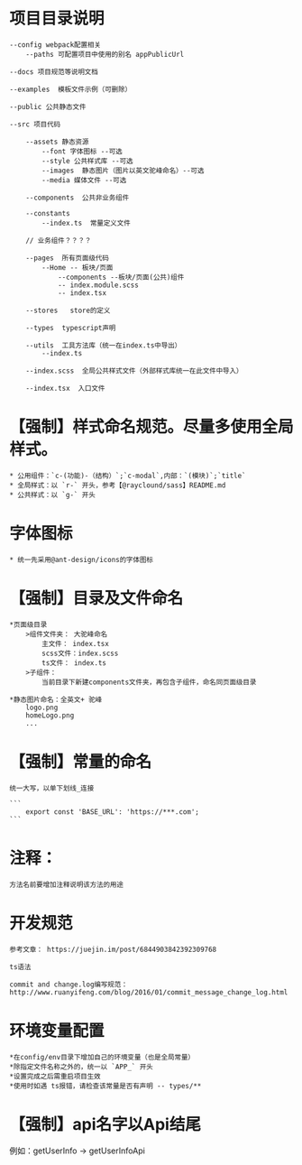 
# 项目目录说明

	--config webpack配置相关
		--paths 可配置项目中使用的别名 appPublicUrl

	--docs 项目规范等说明文档

	--examples  模板文件示例（可删除）

	--public 公共静态文件

	--src 项目代码

		--assets 静态资源
			--font 字体图标 --可选
			--style 公共样式库 --可选
			--images  静态图片（图片以英文驼峰命名）--可选
			--media 媒体文件 --可选

		--components  公共非业务组件

		--constants
			--index.ts  常量定义文件

		// 业务组件？？？？

		--pages  所有页面级代码
			--Home -- 板块/页面
				--components --板块/页面(公共)组件
				-- index.module.scss
				-- index.tsx

		--stores   store的定义

		--types  typescript声明

		--utils  工具方法库（统一在index.ts中导出）
			--index.ts

		--index.scss  全局公共样式文件（外部样式库统一在此文件中导入）

		--index.tsx  入口文件


# 【强制】样式命名规范。尽量多使用全局样式。

	* 公用组件：`c-(功能)-（结构）`;`c-modal`,内部：`(模块)`;`title`
	* 全局样式：以 `r-` 开头，参考【@rayclound/sass】README.md
	* 公共样式：以 `g-` 开头

# 字体图标

	* 统一先采用@ant-design/icons的字体图标


# 【强制】目录及文件命名

	*页面级目录
		>组件文件夹： 大驼峰命名
			主文件： index.tsx
			scss文件：index.scss
			ts文件： index.ts
		>子组件：
			当前目录下新建components文件夹，再包含子组件，命名同页面级目录

	*静态图片命名：全英文+ 驼峰
		logo.png
		homeLogo.png
		...

# 【强制】常量的命名

	统一大写，以单下划线_连接

	```
		export const 'BASE_URL': 'https://***.com';
	```

# 注释：

	方法名前要增加注释说明该方法的用途



# 开发规范

	参考文章： https://juejin.im/post/6844903842392309768

	ts语法

	commit and change.log编写规范：
	http://www.ruanyifeng.com/blog/2016/01/commit_message_change_log.html



# 环境变量配置

	*在config/env目录下增加自己的环境变量（也是全局常量）
	*除指定文件名称之外的，统一以 `APP_` 开头
	*设置完成之后需重启项目生效
	*使用时如遇 ts报错，请检查该常量是否有声明 -- types/**

# 【强制】api名字以Api结尾
例如：getUserInfo -> getUserInfoApi
